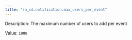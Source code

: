 ```yaml
---
title: "sn_cd.notification.max_users_per_event"
---
```


Description: The maximum number of users to add per event

Value: `1000`